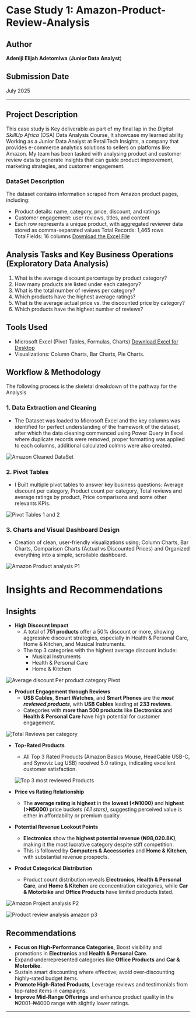# Case Study 1: Amazon-Product-Review-Analysis

## Author
**Adeniji Elijah Adetomiwa**
(**Junior Data Analyst**)

## Submission Date
July 2025


----

## Project Description

This case study is Key deliverable as part of my final lap in the *Digital SkillUp Africa* (DSA) Data Analysis Course, It showcase my learned ability Working as a Junior Data Analyst at RetailTech Insights, a company that provides e-commerce analytics solutions to sellers on platforms like Amazon. My team has been tasked with analysing product and customer review data to generate insights that can guide product improvement, marketing strategies, and customer engagement.

### DataSet Description
The dataset contains information scraped from Amazon product pages, including:
- Product details: name, category, price, discount, and ratings
- Customer engagement: user reviews, titles, and content
- Each row represents a unique product, with aggregated reviewer data
stored as comma-separated values
Total Records: 1,465 rows
TotalFields: 16 columns   [Download the Excel File](https://github.com/DataGuy-Eterniti/Amazon-Product-Review-Analysis/blob/main/Amazon%20case%20study.xlsx)

## Analysis Tasks and Key Business Operations (Exploratory Data Analysis)

1. What is the average discount percentage by product category?
2. How many products are listed under each category?
3. What is the total number of reviews per category?
4. Which products have the highest average ratings?
5. What is the average actual price vs. the discounted price by category?
6. Which products have the highest number of reviews?

## Tools Used

- Microsoft Excel (Pivot Tables, Formulas, Charts) [Download Excel for Desktop](https://www.microsoft.com/en-us/microsoft-365/excel)
- Visualizations: Column Charts, Bar Charts, Pie Charts.

## Workflow & Methodology

The following process is the skeletal dreakdown of the pathway for the Analysis

### 1. Data Extraction and Cleaning
- The Dataset was loaded to Microsoft Excel and the key columns was identified for perfect understanding of the framework of the dataset, after which the data cleaning commenced using Power Query in Excel where duplicate records were removed, proper formatting was applied to each columns, additional calculated colmns were also created.
  
![Amazon Cleaned DataSet](https://github.com/user-attachments/assets/de3f2b65-1db0-40a3-95f6-75f6941772d9)

  
### 2. Pivot Tables
- I Built multiple pivot tables to answer key business questions: Average discount per category, Product count per category, Total reviews and average ratings by product, Price comparisons and some other relevants KPIs.
  
![Pivot Tables 1 and 2](https://github.com/user-attachments/assets/6c115b5f-ada3-4b82-b390-9ff467d98802)


### 3. Charts and Visual Dashboard Design
- Creation of  clean, user-friendly visualizations using; Column Charts, Bar Charts, Comparison Charts (Actual vs Discounted Prices) and Organized everything into a simple, scrollable dashboard.
  
![Amazon Product analysis P1](https://github.com/user-attachments/assets/56d51436-657f-4f4c-ac16-5ca134f6fbc7)


# Insights and Recommendations

## Insights
- **High Discount Impact**
    - A total of **751 products** offer a 50% discount or more, showing aggressive discount strategies, especially in Health & Personal Care, Home & Kitchen, and Musical Instruments.
    - The top 3 categories with the highest average discount include:
      - Musical Instruments
      - Health & Personal Care
      - Home & Kitchen
        
![Average discount Per product category Pivot](https://github.com/user-attachments/assets/b63ea967-27ec-46d9-bec5-845c7d6e32f6)


- **Product Engagement through Reviews**
  - **USB Cables**, **Smart Watches**, and **Smart Phones** are the ***most reviewed products***, with **USB Cables** leading at **233 reviews**.
  - Categories with **more than 500 products** like **Electronics** and **Health & Personal Care** have high potential for customer engagement.

![Total Reviews per category](https://github.com/user-attachments/assets/fe0d18d6-11ba-4b33-82f7-4a6d12cd3aa3)

    
- **Top-Rated Products**
  - All Top 3 Rated Products (Amazon Basics Mouse, HeadCable USB-C, and Synoviz Lag USB) received 5.0 ratings, indicating excellent customer satisfaction.
 
  ![Top 3 most reviewed Products](https://github.com/user-attachments/assets/8add50ed-7065-45aa-a827-3f9daf6a827a)


- **Price vs Rating Relationship**
  - The **average rating is highest** in the **lowest (<₦1000)** and **highest (>₦5000)** price buckets *(4.1 stars)*, suggesting perceived value is either in affordability or premium quality.

- **Potential Revenue Lookout Points**
  - **Electronics** show the **highest potential revenue (₦98,020.8K)**, making it the most lucrative category despite stiff competition.
  - This is followed by **Computers & Accessories** and **Home & Kitchen**, with substantial revenue prospects.

- **Produt Categorical Distribution**
  - Product count distribution reveals **Electronics**, **Health & Personal Care**, and **Home & Kitchen** are cconcentration categories, while **Car & Motorbike** and **Office Products** have limited products listed.
 
![Amazon Project analysis P2](https://github.com/user-attachments/assets/498845a0-0007-470a-a8f8-02070602d98c)

![Product review analysis amazon p3](https://github.com/user-attachments/assets/cfef34ff-386b-445a-9d91-9e166eacb9fa)




## Recommendations

- **Focus on High-Performance Categories**, Boost visibility and promotions in **Electronics** and **Health & Personal Care**.
- Expand underrepresented categories like **Office Products** and **Car & Motorbike**.
- Sustain smart discounting where effective; avoid over-discounting highly-rated budget items.
- **Promote High-Rated Products**, Leverage reviews and testimonials from top-rated items in campaigns.
- **Improve Mid-Range Offerings** and enhance product quality in the ₦2001–₦4000 range with slightly lower ratings.

---------



